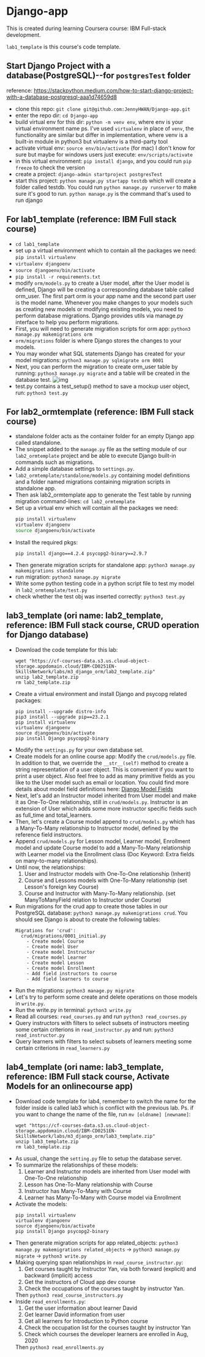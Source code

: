 # Django-app
This is created during learning Coursera course: IBM Full-stack development.

`lab1_template` is this course's code template.

## Start Django Project with a database(PostgreSQL)--for `postgresTest` folder
reference: https://stackpython.medium.com/how-to-start-django-project-with-a-database-postgresql-aaa1d74659d8
- clone this repo: `git clone git@github.com:JennyHWAN/Django-app.git`
- enter the repo dir: `cd Django-app`
- build virtual env for this dir: `python -m venv env`, where env is your virtual environment name
ps. I've used `virtualenv` in place of `venv`, the functionality are similar but differ in implementation, where venv is a built-in module in python3 but virtualenv is a third-party tool
- activate virtual env: `source env/bin/activate` (for mac) I don't know for sure but maybe for windows users just execute: `env/scripts/activate`
- in this virtual environment: `pip install django`, and you could run `pip freeze` to check the version
- create a project: `django-admin startproject postgresTest`
- start this project: `python manage.py startapp testdb` which will create a folder called testdb. You could run `python manage.py runserver` to make sure it's good to run. `python manage.py` is the command that's used to run django

## For lab1_template (reference: IBM Full stack course)
- `cd lab1_template`
- set up a virtual environment which to contain all the packages we need: `pip install virtualenv`
- `virtualenv djangoenv`
- `source djangoenv/bin/activate`
- `pip install -r requirements.txt`
- modify `orm/models.py` to create a User model, after the User model is defined, Django will be creating a corresponding database table called orm_user. The first part orm is your app name and the second part user is the model name. Whenever you make changes to your models such as creating new models or modifying existing models, you need to perform database migrations. Django provides utils via manage.py interface to help you perform migrations.
- First, you will need to generate migration scripts for orm app: `python3 manage.py makemigrations orm`
- `orm/migrations` folder is where Django stores the changes to your models.
- You may wonder what SQL statements Django has created for your model migrations: `python3 manage.py sqlmigrate orm 0001`
- Next, you can perform the migration to create orm_user table by running: `python3 manage.py migrate` and a table will be created in the database test.
![img](/create-table.png)
- test.py contains a test_setup() method to save a mockup user object, run: `python3 test.py`
## For lab2_ormtemplate (reference: IBM Full stack course)
- standalone folder acts as the container folder for an empty Django app called standalone.
- The snippet added to the `manage.py` file as the setting module of our `lab2_ormtemplate` project and be able to execute Django built-in commands such as migrations.
- Add a simple database settings to `settings.py`.
- `lab2_ormtemplate/standalone/models.py` containing model definitions and a folder named migrations containing migration scripts in standalone app.
- Then ask lab2_ormtemplate app to generate the Test table by running migration command-lines: `cd lab2_ormtemplate`
- Set up a virtual env which will contain all the packages we need:
    ```sh
    pip install virtualenv
    virtualenv djangoenv
    source djangoenv/bin/activate
    ```
- Install the required pkgs:
    ```
    pip install django==4.2.4 psycopg2-binary==2.9.7
    ```
- Then generate migration scripts for standalone app: `python3 manage.py makemigrations standalone`
- run migration: `python3 manage.py migrate`
- Write some python testing code in a python script file to test my model in `lab2_ormtemplate/test.py`
- check whether the test obj was inserted correctly: `python3 test.py`
## lab3_template (ori name: lab2_template, reference: IBM Full stack course, CRUD operation for Django database)
- Download the code template for this lab:
    ```
    wget "https://cf-courses-data.s3.us.cloud-object-storage.appdomain.cloud/IBM-CD0251EN-SkillsNetwork/labs/m3_django_orm/lab2_template.zip"
    unzip lab2_template.zip
    rm lab2_template.zip
    ```
- Create a virtual environment and install Django and psycopg related packages: 
    ```
    pip install --upgrade distro-info
    pip3 install --upgrade pip==23.2.1
    pip install virtualenv
    virtualenv djangoenv
    source djangoenv/bin/activate
    pip install Django psycopg2-binary
    ```
- Modify the `settings.py` for your own database set.
- Create models for an online course app: Modify the `crud/models.py` file. In addition to that, we override the `__str__(self)` method to create a string representation of a user object. This is convenient if you want to print a user object. Also feel free to add as many primitive fields as you like to the User model such as email or location. You could find more details about model field definitions here: [Django Model Fields](https://docs.djangoproject.com/en/3.1/ref/models/fields/)
- Next, let's add an Instructor model inherited from User model and make it as One-To-One relationship, still in `crud/models.py`. Instructor is an extension of User which adds some more instructor specific fields such as full_time and total_learners.
- Then, let's create a Course model append to `crud/models.py` which has a Many-To-Many relationship to Instructor model, defined by the reference field instructors.
- Append `crud/models.py` for Lesson model, Learner model, Enrollment model and update Course model to add a Many-To-Many relationship with Learner model via the Enrollment class (Doc Keyword: Extra fields on many-to-many relationships).
- Until now, the relationships:
    1. User and Instructor models with One-To-One relationship (Inherit)
    2. Course and Lessons models with One-To-Many relationship (set Lesson's foreign key Course)
    3. Course and Instructor with Many-To-Many relationship. (set ManyToManyField relation to Instructor under Course)
- Run migrations for the crud app to create those tables in our PostgreSQL database: `python3 manage.py makemigrations crud`. You should see Django is about to create the following tables:
    ```
    Migrations for 'crud':
      crud/migrations/0001_initial.py
        - Create model Course
        - Create model User
        - Create model Instructor
        - Create model Learner
        - Create model Lesson
        - Create model Enrollment
        - Add field instructors to course
        - Add field learners to course
    ```
- Run the migrations: `python3 manage.py migrate`
- Let's try to perform some create and delete operations on those models in `write.py`.
- Run the write.py in terminal: `python3 write.py`
- Read all courses: `read_courses.py` and run `python3 read_courses.py`
- Query instructors with filters to select subsets of instructors meeting some certain criterions in `read_instructor.py` and run: `python3 read_instructor.py`
- Query learners with filters to select subsets of learners meeting some certain criterions in `read_learners.py`
## lab4_template (ori name: lab3_template, reference: IBM Full stack course, Activate Models for an onlinecourse app)
- Download code template for lab4, remember to switch the name for the folder inside is called lab3 which is conflict with the previous lab. Ps. if you want to change the name of the file, run `mv [oldname] [newname]`:
    ```
    wget "https://cf-courses-data.s3.us.cloud-object-storage.appdomain.cloud/IBM-CD0251EN-SkillsNetwork/labs/m3_django_orm/lab3_template.zip"  
    unzip lab3_template.zip
    rm lab3_template.zip
    ```
- As usual, change the `setting.py` file to setup the database server.
- To summarize the relationships of these models:
    1. Learner and Instructor models are inherited from User model with One-To-One relationship
    2. Lesson has One-To-Many relationship with Course
    3. Instructor has Many-To-Many with Course
    4. Learner has Many-To-Many with Course model via Enrollment
- Activate the models:
    ```
    pip install virtualenv
    virtualenv djangoenv
    source djangoenv/bin/activate
    pip install Django psycopg2-binary
    ```
- Then generate migration scripts for app related_objects: `python3 manage.py makemigrations related_objects` -> `python3 manage.py migrate` -> `python3 write.py`
- Making querying span relationships in `read_course_instructor.py`: 
    <ol>
    <li>Get courses taught by Instructor Yan, via both forward (explicit) and backward (implicit) access</li>
    <li>Get the instructors of Cloud app dev course</li>
    <li>Check the occupations of the courses taught by instructor Yan.</li>
    </ol>
    Then <code>python3 read_course_instructors.py</code>
- Inside `read_enrollments.py`:
    <ol>
    <li>Get the user information about learner David</li>
    <li>Get learner David information from user</li>
    <li>Get all learners for Introduction to Python course</li>
    <li>Check the occupation list for the courses taught by instructor Yan</li>
    <li>Check which courses the developer learners are enrolled in Aug, 2020</li>
    </ol>
    Then <code>python3 read_enrollments.py</code>

